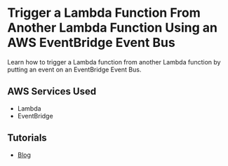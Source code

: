 # Trigger a Lambda Function From Another Lambda Function Using an AWS EventBridge Event Bus

Learn how to trigger a Lambda function from another Lambda function by putting an event on an EventBridge Event Bus.

## AWS Services Used

- Lambda
- EventBridge

## Tutorials

- [Blog](https://conermurphy.com/blog/trigger-lambda-function-from-lambda-via-eventbridge-event-bus)
